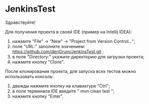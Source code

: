 # JenkinsTest

Здравствуйте!

Для получения проекта в своей IDE (пример на Intellij IDEA):

1) нажмите "File" -> "New" -> "Project from Version Control...";
2) поле "URL:" заполните значением: https://github.com/denGrum/JenkinsTest.git ;
3) в поле "Directory:" укажите директорию для загрузки проекта;
4) нажмите кнопку "Clone".

После клонирования проекта, для запуска всех тестов можно использовать консоль:

1) дважды нажмите кнопку на клавиатуре "Ctrl";
2) в поле терминала IDE введите " mvn clean test ";
3) нажмите кнопку "Enter".
